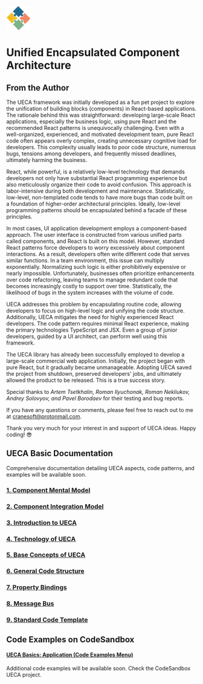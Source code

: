![logo](/docs/logo.png)

# Unified Encapsulated Component Architecture

## From the Author

The UECA framework was initially developed as a fun pet project to explore the unification of building blocks (components) in React-based applications. The rationale behind this was straightforward: developing large-scale React applications, especially the business logic, using pure React and the recommended React patterns is unequivocally challenging. Even with a well-organized, experienced, and motivated development team, pure React code often appears overly complex, creating unnecessary cognitive load for developers. This complexity usually leads to poor code structure, numerous bugs, tensions among developers, and frequently missed deadlines, ultimately harming the business.

React, while powerful, is a relatively low-level technology that demands developers not only have substantial React programming experience but also meticulously organize their code to avoid confusion. This approach is labor-intensive during both development and maintenance. Statistically, low-level, non-templated code tends to have more bugs than code built on a foundation of higher-order architectural principles. Ideally, low-level programming patterns should be encapsulated behind a facade of these principles.

In most cases, UI application development employs a component-based approach. The user interface is constructed from various unified parts called components, and React is built on this model. However, standard React patterns force developers to worry excessively about component interactions. As a result, developers often write different code that serves similar functions. In a team environment, this issue can multiply exponentially. Normalizing such logic is either prohibitively expensive or nearly impossible. Unfortunately, businesses often prioritize enhancements over code refactoring, leaving teams to manage redundant code that becomes increasingly costly to support over time. Statistically, the likelihood of bugs in the system increases with the volume of code.

UECA addresses this problem by encapsulating routine code, allowing developers to focus on high-level logic and unifying the code structure. Additionally, UECA mitigates the need for highly experienced React developers. The code pattern requires minimal React experience, making the primary technologies TypeScript and JSX. Even a group of junior developers, guided by a UI architect, can perform well using this framework.

The UECA library has already been successfully employed to develop a large-scale commercial web application. Initially, the project began with pure React, but it gradually became unmanageable. Adopting UECA saved the project from shutdown, preserved developers' jobs, and ultimately allowed the product to be released. This is a true success story. 

Special thanks to *Artem Tsetkhalin, Roman Ilyuchonak, Roman Nekliukov, Andrey Solovyov, and Pavel Borodaev* for their testing and bug reports.

If you have any questions or comments, please feel free to reach out to me at cranesoft@protonmail.com.

Thank you very much for your interest in and support of UECA ideas. Happy coding! 😎

## UECA Basic Documentation

Comprehensive documentation detailing UECA aspects, code patterns, and examples will be available soon.

### [1. Component Mental Model](/docs/component-mental-model.md)

### [2. Component Integration Model](/docs/component-intergation-model.md)

### [3. Introduction to UECA](/docs/introduction.md)

### [4. Technology of UECA ](/docs/technology.md)

### [5. Base Concepts of UECA ](/docs/base-concepts.md)

### [6. General Code Structure](/docs/general-code-structure.md)

### [7. Property Bindings ](/docs/bindings-overview.md)

### [8. Message Bus ](/docs/message-bus.md)

### [9. Standard Code Template](/docs/code-template.md)

## Code Examples on CodeSandbox
#### [UECA Basics: Application (Code Examples Menu)](https://codesandbox.io/p/sandbox/frosty-banach-jsf84c)

Additional code examples will be available soon. Check the CodeSandbox UECA project.
